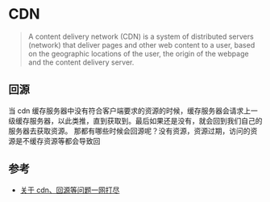 # CDN

> A content delivery network (CDN) is a system of distributed servers (network) that deliver pages and other web content to a user, based on the geographic locations of the user, the origin of the webpage and the content delivery server.

## 回源

当 cdn 缓存服务器中没有符合客户端要求的资源的时候，缓存服务器会请求上一级缓存服务器，以此类推，直到获取到。最后如果还是没有，就会回到我们自己的服务器去获取资源。 那都有哪些时候会回源呢？没有资源，资源过期，访问的资源是不缓存资源等都会导致回

## 参考

- [关于 cdn、回源等问题一网打尽](https://juejin.im/post/5af46498f265da0b8d41f6a3)
